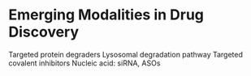 # Emerging Modalities in Drug Discovery

Targeted protein degraders
	Lysosomal degradation pathway
Targeted covalent inhibitors
Nucleic acid: siRNA, ASOs
